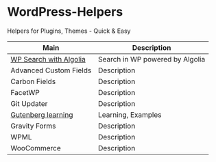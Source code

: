 # WordPress-Helpers
Helpers for Plugins, Themes - Quick &amp; Easy


| Main      | Description |
| ----------- | ----------- |
| [WP Search with Algolia](WP%20Search%20with%20Algolia/README.md)       | Search in WP powered by Algolia  | 
| Advanced Custom Fields      | Description  |
| Carbon Fields      | Description  |
| FacetWP      | Description  |
| Git Updater      | Description  |
| [Gutenberg learning](Gutenberg%20learning)     | Learning, Examples  |
| Gravity Forms      | Description  |
| WPML      | Description  |
| WooCommerce      | Description  |
